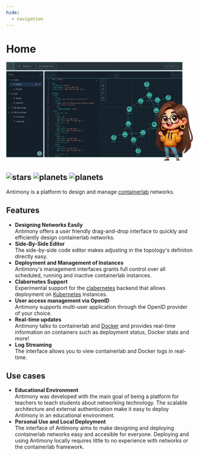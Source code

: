 ```yaml
---
hide:
  - navigation
---
```


# Home

<p align=center><a href="https://containerlab.dev"><img src=images/antimony-title.png?sanitize=true/></a></p>

![stars](https://img.shields.io/github/stars/antimony-team/antimony-backend?style=for-the-badge&color=609e9f)
![planets](https://img.shields.io/badge/planets-420-purple?style=for-the-badge&color=609e9f)
![planets](https://img.shields.io/badge/moons-69k-purple?style=for-the-badge&color=609e9f)
---

Antimony is a platform to design and manage <a href="https://containerlab.dev">containerlab</a> networks.

## Features

* **Designing Networks Easily**  
    Antimony offers a user friendly drag-and-drop interface to quickly and efficiently design containerlab networks. 
* **Side-By-Side Editor**  
    The side-by-side code editor makes adjusting in the topology's definiton directly easy.
* **Deployment and Management of Instances**  
    Antimony's management interfaces grants full control over all scheduled, running and inactive containerlab instances.
* **Clabernetes Support**  
    Experimental support for the [clabernetes](https://containerlab.dev/manual/clabernetes/) backend that allows deployment on [Kubernetes](https://kubernetes.io/) instances.
* **User access management via OpenID**  
    Antimony supports multi-user application through the OpenID provider of your choice.
* **Real-time updates**  
    Antimony talks to containerlab and [Docker](https://www.docker.com/) and provides real-time information on containers such as deployment status, Docker stats and more!
* **Log Streaming**  
    The interface allows you to view containerlab and Docker logs in real-time. 

## Use cases

* **Educational Environment**  
    Antimony was developed with the main goal of being a platform for teachers to teach students about networking technology. The scalable architecture and external authentication make it easy to deploy Antimony in an educational environment.
* **Personal Use and Local Deployment**  
    The interface of Antimony aims to make designing and deploying containerlab networks easy and accesible for everyone. Deploying and using Antimony locally requires little to no experience with networks or the containerlab framework.
